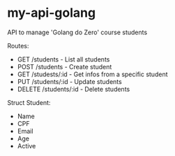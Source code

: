 # my-api-golang
API to manage 'Golang do Zero' course students

Routes:
- GET /students - List all students
- POST /students - Create student
- GET /studests/:id - Get infos from a specific student
- PUT /students/:id - Update students
- DELETE /students/:id - Delete students

Struct Student:
- Name
- CPF
- Email
- Age
- Active